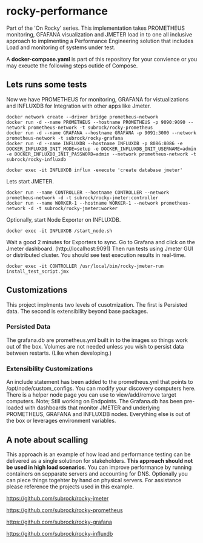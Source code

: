 # rocky-performance
Part of the 'On Rocky' series. This implementation takes PROMETHEUS monitoring, GFAFANA visualization and JMETER load in to one all inclusive approach to implmenting a Performance Engineering solution that includes Load and monitoring of systems under test. 

A **docker-compose.yaml** is part of this repository for your convience or you may exeucte the following steps outide of Compose. 

## Lets runs some tests
Now we have PROMETHEUS for monitoring, GRAFANA for vistualizations and INFLUXDB for Integration with other apps like Jmeter. 

```
docker network create --driver bridge prometheus-network
docker run -d --name PROMETHEUS --hostname PROMETHEUS -p 9090:9090 --network prometheus-network -t subrock/rocky-prometheus
docker run -d --name GRAFANA --hostname GRAFANA -p 9091:3000 --network prometheus-network -t subrock/rocky-grafana
docker run -d --name INFLUXDB --hostname INFLUXDB -p 8086:8086 -e DOCKER_INFLUXDB_INIT_MODE=setup -e DOCKER_INFLUXDB_INIT_USERNAME=admin -e DOCKER_INFLUXDB_INIT_PASSWORD=admin --network prometheus-network -t subrock/rocky-influxdb
```
```
docker exec -it INFLUXDB influx -execute 'create database jmeter'
```
Lets start JMETER.
```
docker run --name CONTROLLER --hostname CONTROLLER --network prometheus-network -d -t subrock/rocky-jmeter:controller
docker run --name WORKER-1 --hostname WORKER-1 --network prometheus-network -d -t subrock/rocky-jmeter:worker
```
Optionally, start Node Exporter on INFLUXDB. 
```
docker exec -it INFLUXDB /start_node.sh
```
Wait a good 2 minutes for Exporters to sync. Go to Grafana and click on the Jmeter dashboard. (http://localhost:9091) Then run tests using Jmeter GUI or distributed cluster. You should see test execution results in real-time. 
```
docker exec -it CONTROLLER /usr/local/bin/rocky-jmeter-run install_test_script.jmx
```
## Customizations
This project implments two levels of cusotmization. The first is Persisted data. The second is extensibility beyond base packages. 
### Persisted Data
The grafana.db are prometheus.yml built in to the images so things work out of the box. Volumes are not needed unless you wish to persist data between restarts. (Like when developing.) 
### Extensibility Customizations
An include statement has been added to the prometheus.yml that points to /opt/node/custom_configs. You can modify your discovery computers here. There is a helper node page you can use to view/add/remove target computers. Note; Still working on Endpoints. The Grafana.db has been pre-loaded with dashboards that monitor JMETER and underlying PROMETHEUS, GRAFANA and INFLUXDB nodes. Everything else is out of the box or leverages environment variables. 
## A note about scalling
This approach is an example of how load and performance testing can be delivered as a single solutinon for stakeholders. **This approach should not be used in high load scenarios**. You can improve performance by running containers on sepparate servers and accounting for DNS. Optionally you can piece things togehter by hand on physical servers. For assistance please reference the projects used in this example. 

https://github.com/subrock/rocky-jmeter

https://github.com/subrock/rocky-prometheus

https://github.com/subrock/rocky-grafana

https://github.com/subrock/rocky-influxdb
